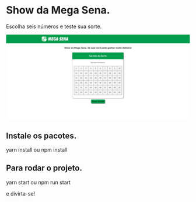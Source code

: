 # Show da Mega Sena.

Escolha seis números e teste sua sorte.

![alt text](https://github.com/mkdigo/mega-sena/blob/main/screen.jpg?raw=true)

## Instale os pacotes.

yarn install ou npm install

## Para rodar o projeto.

yarn start ou npm run start

e divirta-se!
